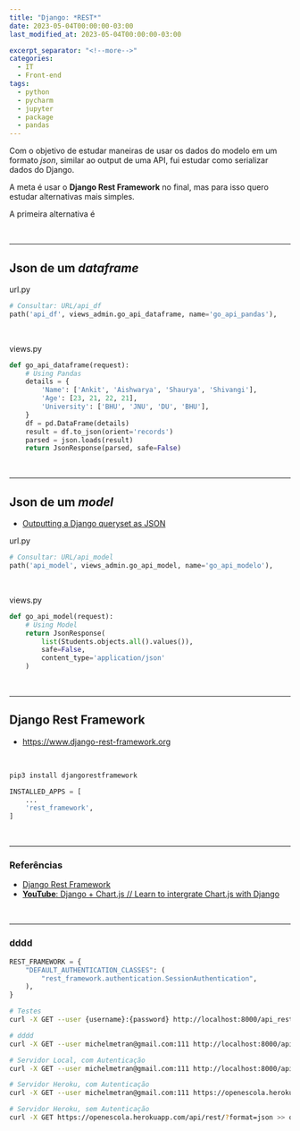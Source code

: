 ```yaml
---
title: "Django: *REST*"
date: 2023-05-04T00:00:00-03:00
last_modified_at: 2023-05-04T00:00:00-03:00

excerpt_separator: "<!--more-->"
categories:
  - IT
  - Front-end
tags:
  - python
  - pycharm
  - jupyter
  - package
  - pandas
---
```


Com o objetivo de estudar maneiras de usar os dados do modelo em um formato _json_, similar ao output de uma API, fui estudar como serializar dados do Django.

A meta é usar o **Django Rest Framework** no final, mas para isso quero estudar alternativas mais simples.

A primeira alternativa é

<br>

---

## Json de um _dataframe_

url.py

```python
# Consultar: URL/api_df
path('api_df', views_admin.go_api_dataframe, name='go_api_pandas'),
```

<br>

views.py

```python
def go_api_dataframe(request):
    # Using Pandas
    details = {
        'Name': ['Ankit', 'Aishwarya', 'Shaurya', 'Shivangi'],
        'Age': [23, 21, 22, 21],
        'University': ['BHU', 'JNU', 'DU', 'BHU'],
    }
    df = pd.DataFrame(details)
    result = df.to_json(orient='records')
    parsed = json.loads(result)
    return JsonResponse(parsed, safe=False)

```

<br>

---

## Json de um _model_

- [Outputting a Django queryset as JSON](https://www.yellowduck.be/posts/outputting-django-queryset-json)

url.py

```python
# Consultar: URL/api_model
path('api_model', views_admin.go_api_model, name='go_api_modelo'),
```

<br>

views.py

```python
def go_api_model(request):
    # Using Model
    return JsonResponse(
        list(Students.objects.all().values()),
        safe=False,
        content_type='application/json'
    )
```

<br>

---

## Django Rest Framework

- https://www.django-rest-framework.org

<br>

```bash
pip3 install djangorestframework
```

```python
INSTALLED_APPS = [
    ...
    'rest_framework',
]
```

<br>

---

### Referências

- [Django Rest Framework](http://www.django-rest-framework.org/)
- [**YouTube**: Django + Chart.js // Learn to intergrate Chart.js with Django](https://www.youtube.com/watch?v=B4Vmm3yZPgc)

<br>

---

### dddd

```python
REST_FRAMEWORK = {
    "DEFAULT_AUTHENTICATION_CLASSES": (
        "rest_framework.authentication.SessionAuthentication",
    ),
}
```

```bash
# Testes
curl -X GET --user {username}:{password} http://localhost:8000/api_rest2

# dddd
curl -X GET --user michelmetran@gmail.com:111 http://localhost:8000/api_rest2 >> output-file.json

# Servidor Local, com Autenticação
curl -X GET --user michelmetran@gmail.com:111 http://localhost:8000/api/rest/?format=json >> output-file.json

# Servidor Heroku, com Autenticação
curl -X GET --user michelmetran@gmail.com:111 https://openescola.herokuapp.com/api/rest/?format=json >> output-file.json

# Servidor Heroku, sem Autenticação
curl -X GET https://openescola.herokuapp.com/api/rest/?format=json >> output-file.json
```
